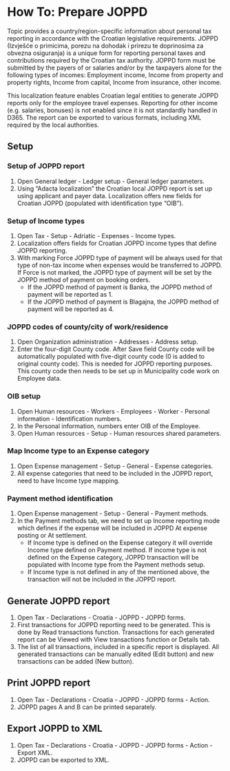 # How To: Prepare JOPPD 

Topic provides a country/region-specific information about personal tax reporting in accordance with the Croatian legislative requirements. JOPPD (Izvješće o primicima, porezu na dohodak i prirezu te doprinosima za obvezna osiguranja) is a unique form for reporting personal taxes and contributions required by the Croatian tax authority. JOPPD form must be submitted by the payers of or salaries and/or by the taxpayers alone for the following types of incomes: Employment income, Income from property and property rights, Income from capital, Income from insurance, other income.

This localization feature enables Croatian legal entities to generate JOPPD reports only for the employee travel expenses. Reporting for other income (e.g. salaries, bonuses) is not enabled since it is not standardly handled in D365. The report can be exported to various formats, including XML required by the local authorities.

## Setup 

### Setup of JOPPD report

1. Open General ledger - Ledger setup - General ledger parameters.
2. Using “Adacta localization” the Croatian local JOPPD report is set up using applicant and payer data. Localization offers new fields for Croatian JOPPD (populated with identification type “OIB”). 

### Setup of Income types 

1. Open Tax - Setup - Adriatic - Expenses - Income types.
2. Localization offers fields for Croatian JOPPD income types that define JOPPD reporting. 
3. With marking Force JOPPD type of payment will be always used for that type of non-tax income when expenses would be transferred to JOPPD. If Force is not marked, the JOPPD type of payment will be set by the JOPPD method of payment on booking orders. 
   - If the JOPPD method of payment is Banka, the JOPPD method of payment will be reported as 1. 
   - If the JOPPD method of payment is Blagajna, the JOPPD method of payment will be reported as 4. 

### JOPPD codes of county/city of work/residence 

1. Open Organization administration - Addresses - Address setup.
2. Enter the four-digit County code. After Save field County code will be automatically populated with five-digit county code (0 is added to original county code). This is needed for JOPPD reporting purposes. This county code then needs to be set up in Municipality code work on Employee data.  

### OIB setup  

1. Open Human resources - Workers - Employees - Worker - Personal information - Identification numbers.
2. In the Personal information, numbers enter OIB of the Employee. 
3. Open Human resources - Setup - Human resources shared parameters.

### Map Income type to an Expense category

1. Open Expense management - Setup - General - Expense categories.
2. All expense categories that need to be included in the JOPPD report, need to have Income type mapping.  

### Payment method identification 

1. Open Expense management - Setup - General - Payment methods.
2. In the Payment methods tab, we need to set up Income reporting mode which defines if the expense will be included in JOPPD At expense posting or At settlement. 
   - If Income type is defined on the Expense category it will override Income type defined on Payment method. If income type is not defined on the Expense category, JOPPD transaction will be populated with Income type from the Payment methods setup.  
   - If Income type is not defined in any of the mentioned above, the transaction will not be included in the JOPPD report. 

## Generate JOPPD report 

1. Open Tax - Declarations - Croatia - JOPPD - JOPPD forms.
2. First transactions for JOPPD reporting need to be generated. This is done by Read transactions function. Transactions for each generated report can be Viewed with View transactions function or Details tab.  
3. The list of all transactions, included in a specific report is displayed. All generated transactions can be manually edited (Edit button) and new transactions can be added (New button).  

## Print JOPPD report 

1. Open Tax - Declarations - Croatia - JOPPD - JOPPD forms - Action.
2. JOPPD pages A and B can be printed separately.  

## Export JOPPD to XML

1. Open Tax - Declarations - Croatia - JOPPD - JOPPD forms - Action - Export XML.
2. JOPPD can be exported to XML.  

 

 

 

 

 

 

 

 

 

 

 

 

 

 

 

<!-- 
[Detailed documentation](https://adacta.sharepoint.com/:w:/r/sites/ERP-Product-Development/Shared%20Documents/D365FO%20Localization%20documentation/D365O%20LOC_HR%20JOPPD.docx?d=wcbeb786ca7e8442fa1205f4c2e0163cc&csf=1&e=xnEiEr) -->